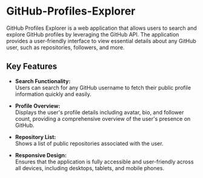 # GitHub-Profiles-Explorer
GitHub Profiles Explorer is a web application that allows users to search and explore GitHub profiles by leveraging the GitHub API. The application provides a user-friendly interface to view essential details about any GitHub user, such as repositories, followers, and more.

## Key Features

- **Search Functionality:**  
  Users can search for any GitHub username to fetch their public profile information quickly and easily.

- **Profile Overview:**  
  Displays the user's profile details including avatar, bio, and follower count, providing a comprehensive overview of the user's presence on GitHub.

- **Repository List:**  
  Shows a list of public repositories associated with the user.

- **Responsive Design:**  
  Ensures that the application is fully accessible and user-friendly across all devices, including desktops, tablets, and mobile phones.
